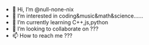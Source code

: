 - 👋 Hi, I’m @null-none-nix
- 👀 I’m interested in coding&music&math&science......
- 🌱 I’m currently learning C++,js,python
- 💞️ I’m looking to collaborate on ???
- 📫 How to reach me ???

<!---
null-none-nix/null-none-nix is a ✨ special ✨ repository because its `README.md` (this file) appears on your GitHub profile.
You can click the Preview link to take a look at your changes.
--->
